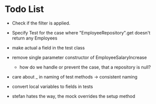 ﻿# Todo List

- Check if the filter is applied.
- Specify Test for the case where "EmployeeRepository".get doesn't return any Employees
- make actual a field in the test class
- remove single parameter constructor of EmployeeSalaryIncrease
  - how do we handle or prevent the case, that a repository is null?
- care about _ in naming of test methods -> consistent naming
- convert local variables to fields in tests

- stefan hates the way, the mock overrides the setup method
